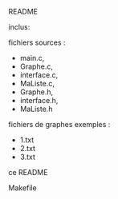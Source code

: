 README

inclus:

fichiers sources : 
  - main.c, 
  - Graphe.c, 
  - interface.c, 
  - MaListe.c, 
  - Graphe.h, 
  - interface.h, 
  - MaListe.h

fichiers de graphes exemples : 
  - 1.txt
  - 2.txt
  - 3.txt

ce README

Makefile
